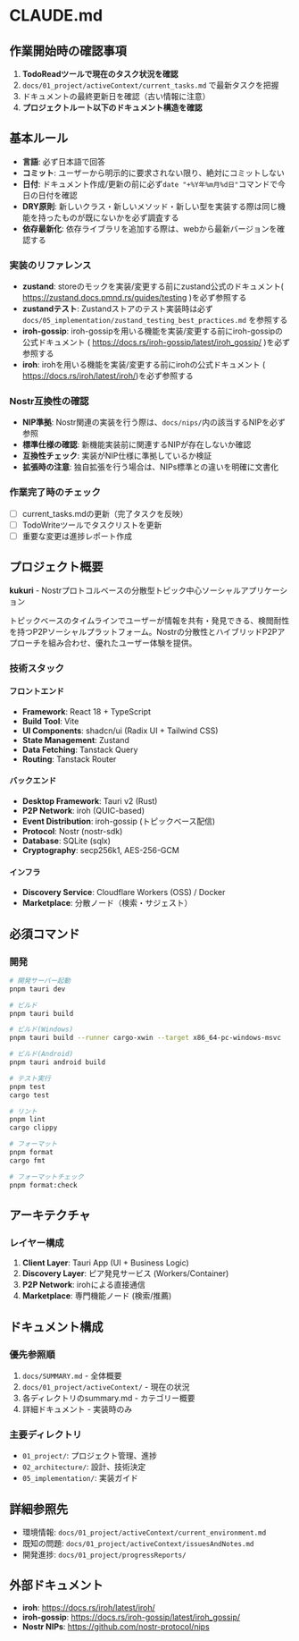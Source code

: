 # CLAUDE.md

## 作業開始時の確認事項
1. **TodoReadツールで現在のタスク状況を確認**
2. `docs/01_project/activeContext/current_tasks.md` で最新タスクを把握
3. ドキュメントの最終更新日を確認（古い情報に注意）
4. **プロジェクトルート以下のドキュメント構造を確認**

## 基本ルール
- **言語**: 必ず日本語で回答
- **コミット**: ユーザーから明示的に要求されない限り、絶対にコミットしない
- **日付**: ドキュメント作成/更新の前に必ず`date "+%Y年%m月%d日"`コマンドで今日の日付を確認
- **DRY原則**: 新しいクラス・新しいメソッド・新しい型を実装する際は同じ機能を持ったものが既にないかを必ず調査する
- **依存最新化**: 依存ライブラリを追加する際は、webから最新バージョンを確認する

### 実装のリファレンス
- **zustand**: storeのモックを実装/変更する前にzustand公式のドキュメント( https://zustand.docs.pmnd.rs/guides/testing )を必ず参照する
- **zustandテスト**: Zustandストアのテスト実装時は必ず `docs/05_implementation/zustand_testing_best_practices.md` を参照する
- **iroh-gossip**: iroh-gossipを用いる機能を実装/変更する前にiroh-gossipの公式ドキュメント ( https://docs.rs/iroh-gossip/latest/iroh_gossip/ )を必ず参照する
- **iroh**: irohを用いる機能を実装/変更する前にirohの公式ドキュメント ( https://docs.rs/iroh/latest/iroh/)を必ず参照する

### Nostr互換性の確認
- **NIP準拠**: Nostr関連の実装を行う際は、`docs/nips/`内の該当するNIPを必ず参照
- **標準仕様の確認**: 新機能実装前に関連するNIPが存在しないか確認
- **互換性チェック**: 実装がNIP仕様に準拠しているか検証
- **拡張時の注意**: 独自拡張を行う場合は、NIPs標準との違いを明確に文書化

### 作業完了時のチェック
- [ ] current_tasks.mdの更新（完了タスクを反映）
- [ ] TodoWriteツールでタスクリストを更新
- [ ] 重要な変更は進捗レポート作成

## プロジェクト概要

**kukuri** - Nostrプロトコルベースの分散型トピック中心ソーシャルアプリケーション

トピックベースのタイムラインでユーザーが情報を共有・発見できる、検閲耐性を持つP2Pソーシャルプラットフォーム。Nostrの分散性とハイブリッドP2Pアプローチを組み合わせ、優れたユーザー体験を提供。

### 技術スタック

#### フロントエンド
- **Framework**: React 18 + TypeScript
- **Build Tool**: Vite
- **UI Components**: shadcn/ui (Radix UI + Tailwind CSS)
- **State Management**: Zustand
- **Data Fetching**: Tanstack Query
- **Routing**: Tanstack Router

#### バックエンド
- **Desktop Framework**: Tauri v2 (Rust)
- **P2P Network**: iroh (QUIC-based)
- **Event Distribution**: iroh-gossip (トピックベース配信)
- **Protocol**: Nostr (nostr-sdk)
- **Database**: SQLite (sqlx)
- **Cryptography**: secp256k1, AES-256-GCM

#### インフラ
- **Discovery Service**: Cloudflare Workers (OSS) / Docker
- **Marketplace**: 分散ノード（検索・サジェスト）

## 必須コマンド

### 開発
```bash
# 開発サーバー起動
pnpm tauri dev

# ビルド
pnpm tauri build

# ビルド(Windows)
pnpm tauri build --runner cargo-xwin --target x86_64-pc-windows-msvc

# ビルド(Android)
pnpm tauri android build

# テスト実行
pnpm test
cargo test

# リント
pnpm lint
cargo clippy

# フォーマット
pnpm format
cargo fmt

# フォーマットチェック
pnpm format:check
```

## アーキテクチャ

### レイヤー構成
1. **Client Layer**: Tauri App (UI + Business Logic)
2. **Discovery Layer**: ピア発見サービス (Workers/Container)
3. **P2P Network**: irohによる直接通信
4. **Marketplace**: 専門機能ノード (検索/推薦)

## ドキュメント構成

### 優先参照順
1. `docs/SUMMARY.md` - 全体概要
2. `docs/01_project/activeContext/` - 現在の状況
3. 各ディレクトリのsummary.md - カテゴリー概要
4. 詳細ドキュメント - 実装時のみ

### 主要ディレクトリ
- `01_project/`: プロジェクト管理、進捗
- `02_architecture/`: 設計、技術決定
- `05_implementation/`: 実装ガイド

## 詳細参照先
- 環境情報: `docs/01_project/activeContext/current_environment.md`
- 既知の問題: `docs/01_project/activeContext/issuesAndNotes.md`
- 開発進捗: `docs/01_project/progressReports/`

## 外部ドキュメント
- **iroh**: https://docs.rs/iroh/latest/iroh/
- **iroh-gossip**: https://docs.rs/iroh-gossip/latest/iroh_gossip/
- **Nostr NIPs**: https://github.com/nostr-protocol/nips